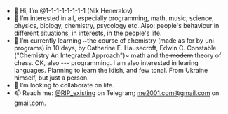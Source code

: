 - 👋 Hi, I’m @1-1-1-1-1-1-1-1 (Nik Heneralov)
- 👀 I’m interested in all, especially programming, math, music, science, physics, biology, chemistry, psycology etc. Also: people's behaviour in different situations, in interests, in the people's life.
- 🌱 I’m currently learning ~the course of chemistry (made as for by uni programs) in 10 days, by Catherine E. Hausecroft, Edwin C. Constable ("Chemistry An Integrated Approach")~ math and the<strike> modern</strike> theory of chess. OK, also --- programming. I am also interested in learing languages. Planning to learn the Idish, and few tonal. From Ukraine himself, but just a person.
- 💞️ I’m looking to collaborate on life.
- 📫 Reach me: [@RIP_existing](https://t.me/RIP_existing) on Telegram; me2001.com@gmail.com on [gmail.com](gmail.com).

<!-- //still waiting... just the time.//For future note: 🥰 Loves People, principles [of], and the self. 💎 Is on the sky. -->

<!---
1-1-1-1-1-1-1-1/1-1-1-1-1-1-1-1 is a ✨ special ✨ repository because its `README.md` (this file) appears on your GitHub profile.
You can click the Preview link to take a look at your changes.
--->
